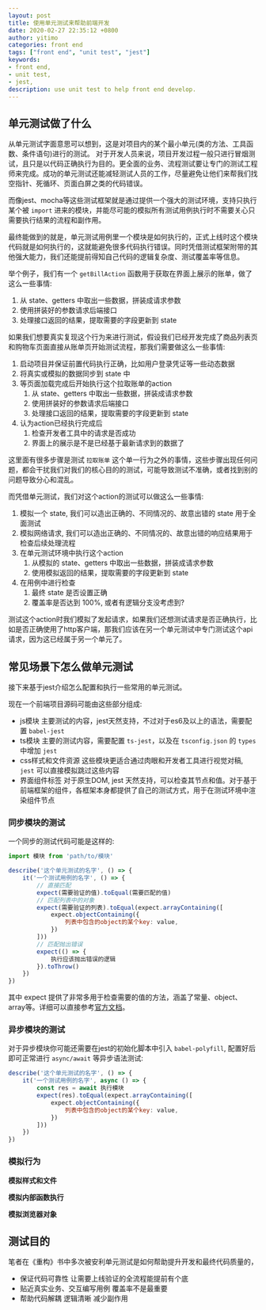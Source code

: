 ```yaml
---
layout: post
title: 使用单元测试来帮助前端开发
date: 2020-02-27 22:35:12 +0800
author: yitimo
categories: front end
tags: ["front end", "unit test", "jest"]
keywords:
- front end,
- unit test,
- jest,
description: use unit test to help front end develop.
---
```


## 单元测试做了什么

从单元测试字面意思可以想到，这是对项目内的某个最小单元(类的方法、工具函数、条件语句)进行的测试。
对于开发人员来说，项目开发过程一般只进行冒烟测试，且只是以代码正确执行为目的。更全面的业务、流程测试要让专门的测试工程师来完成。成功的单元测试还能减轻测试人员的工作，尽量避免让他们来帮我们找空指针、死循环、页面白屏之类的代码错误。

而像jest、mocha等这些测试框架就是通过提供一个强大的测试环境，支持只执行某个被 ``import`` 进来的模块，并能尽可能的模拟所有测试用例执行时不需要关心只需要执行结果的流程和副作用。

最终能做到的就是，单元测试用例里一个模块是如何执行的，正式上线时这个模块代码就是如何执行的，这就能避免很多代码执行错误。同时凭借测试框架附带的其他强大能力，我们还能提前得知自己代码的逻辑复杂度、测试覆盖率等信息。

举个例子，我们有一个 ``getBillAction`` 函数用于获取在界面上展示的账单，做了这么一些事情:

1. 从 state、getters 中取出一些数据，拼装成请求参数
2. 使用拼装好的参数请求后端接口
3. 处理接口返回的结果，提取需要的字段更新到 state

如果我们想要真实复现这个行为来进行测试，假设我们已经开发完成了商品列表页和购物车页面直接从账单页开始测试流程，那我们需要做这么一些事情:

1. 启动项目并保证前置代码执行正确，比如用户登录凭证等一些动态数据
2. 将真实或模拟的数据同步到 state 中
3. 等页面加载完成后开始执行这个拉取账单的action
    1. 从 state、getters 中取出一些数据，拼装成请求参数
    2. 使用拼装好的参数请求后端接口
    3. 处理接口返回的结果，提取需要的字段更新到 state
4. 认为action已经执行完成后
    1. 检查开发者工具中的请求是否成功
    2. 界面上的展示是不是已经基于最新请求到的数据了

这里面有很多步骤是测试 ``拉取账单`` 这个单一行为之外的事情，这些步骤出现任何问题，都会干扰我们对我们的核心目的的测试，可能导致测试不准确，或者找到别的问题导致分心和混乱。

而凭借单元测试，我们对这个action的测试可以做这么一些事情:

1. 模拟一个 state, 我们可以造出正确的、不同情况的、故意出错的 state 用于全面测试
2. 模拟网络请求, 我们可以造出正确的、不同情况的、故意出错的响应结果用于检查后续处理流程
3. 在单元测试环境中执行这个action
    1. 从模拟的 state、getters 中取出一些数据，拼装成请求参数
    2. 使用模拟返回的结果，提取需要的字段更新到 state
4. 在用例中进行检查
    1. 最终 state 是否设置正确
    2. 覆盖率是否达到 100%, 或者有逻辑分支没考虑到?

测试这个action时我们模拟了发起请求，如果我们还想测试请求是否正确执行，比如是否正确使用了http客户端，那我们应该在另一个单元测试中专门测试这个api请求，因为这已经属于另一个单元了。

## 常见场景下怎么做单元测试

接下来基于jest介绍怎么配置和执行一些常用的单元测试。

现在一个前端项目源码可能由这些部分组成:

- js模块 主要测试的内容，jest天然支持，不过对于es6及以上的语法，需要配置 ``babel-jest``
- ts模块 主要的测试内容，需要配置 ``ts-jest``，以及在 ``tsconfig.json`` 的 ``types`` 中增加 ``jest``
- css样式和文件资源 这些模块更适合通过肉眼和开发者工具进行视觉对稿, ``jest`` 可以直接模拟跳过这些内容
- 界面组件标签 对于原生DOM, jest 天然支持，可以检查其节点和值。对于基于前端框架的组件，各框架本身都提供了自己的测试方式，用于在测试环境中渲染组件节点

### 同步模块的测试

一个同步的测试代码可能是这样的:

``` js
import 模块 from 'path/to/模块'

describe('这个单元测试的名字', () => {
    it('一个测试用例的名字', () => {
        // 直接匹配
        expect(需要验证的值).toEqual(需要匹配的值)
        // 匹配列表中的对象
        expect(需要验证的列表).toEqual(expect.arrayContaining([
            expect.objectContaining({
                列表中包含的object的某个key: value,
            })
        ]))
        // 匹配抛出错误
        expect(() => {
            执行应该抛出错误的逻辑
        }).toThrow()
    })
})
```

其中 expect 提供了非常多用于检查需要的值的方法，涵盖了常量、object、array等。详细可以直接参考[官方文档](https://jestjs.io/docs/en/using-matchers)。

### 异步模块的测试

对于异步模块你可能还需要在jest的初始化脚本中引入 ``babel-polyfill``, 配置好后即可正常进行 ``async/await`` 等异步语法测试:

``` js
describe('这个单元测试的名字', () => {
    it('一个测试用例的名字', async () => {
        const res = await 执行模块
        expect(res).toEqual(expect.arrayContaining([
            expect.objectContaining({
                列表中包含的object的某个key: value,
            })
        ]))
    })
})
```

### 模拟行为

**模拟样式和文件**

**模拟内部函数执行**

**模拟浏览器对象**

## 测试目的

笔者在《重构》书中多次被安利单元测试是如何帮助提升开发和最终代码质量的，
- 保证代码可靠性 让需要上线验证的全流程能提前有个底
- 贴近真实业务、交互编写用例 覆盖率不是最重要
- 帮助代码解耦 逻辑清晰 减少副作用
